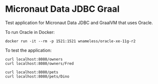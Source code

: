 # Micronaut Data JDBC Graal #

Test application for Micronaut Data JDBC and GraalVM that uses Oracle.

To run Oracle in Docker:
```
docker run -it --rm -p 1521:1521 wnameless/oracle-xe-11g-r2
```

To test the application:

```
curl localhost:8080/owners
curl localhost:8080/owners/Fred

curl localhost:8080/pets
curl localhost:8080/pets/Dino
```
